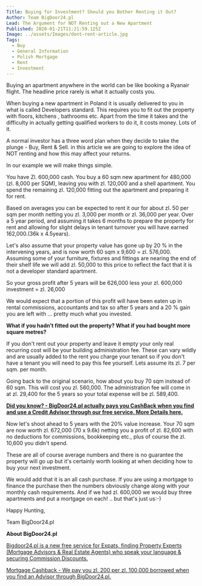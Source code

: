 ```yaml
---
Title: Buying for Investment? Should you Bother Renting it Out?
Author: Team BigDoor24.pl
Lead: The Argument for NOT Renting out a New Apartment
Published: 2020-01-21T11:21:59.125Z
Image: ../assets/Images/dont-rent-article.jpg
Tags:
  - Buy
  - General Information
  - Polish Mortgage
  - Rent
  - Investment
---
```

Buying an apartment anywhere in the world can be like booking a Ryanair flight. The headline price rarely is what it actually costs you. 

When buying a new apartment in Poland it is usually delivered to you in what is called Developers standard. This requires you to fit out the property with floors, kitchens , bathrooms etc. Apart from the time it takes and the difficulty in actually getting qualified workers to do it, it costs money. Lots of it.

A normal investor has a three word plan when they decide to take the plunge - Buy, Rent & Sell. in this article we are going to explore the idea of NOT renting and how this may affect your returns.

In our example we will make things simple.

You have Zl. 600,000 cash. You buy a 60 sqm new apartment for 480,000 (zl. 8,000 per SQM), leaving you with zl. 120,000 and a shell apartment. You spend the remaining zl. 120,000 fitting out the apartment and preparing it for rent.

Based on averages you can be expected to rent it our for about zl. 50 per sqm per month netting you zl. 3,000 per month or zl. 36,000 per year. Over a 5 year period, and assuming it takes 6 months to prepare the property for rent and allowing for slight delays in tenant turnover you will have earned 162,000.(36k x 4.5years).

Let's also assume that your property value has gone up by 20 % in the intervening years, and is now worth 60 sqm x 9,600 = zl. 576,000. Assuming some of your furniture, fixtures and fittings are nearing the end of their shelf life we will add zl. 50,000 to this price to reflect the fact that it is not a developer standard apartment.

So your gross profit after 5 years will be 626,000 less your zl. 600,000 investment = zl. 26,000

We would expect that a portion of this profit will have been eaten up in rental commissions, accountants and tax so after 5 years and a 20 % gain you are left with ... pretty much what you invested.

**What if you hadn't fitted out the property? What if you had bought more square metres?**

 If you don't rent out your property and leave it empty your only real recurring cost will be your building administration fee. These can vary wildly and are usually added to the rent you charge your tenant so if you don't have a tenant you will need to pay this fee yourself. Lets assume its zl. 7 per sqm. per month. 

Going back to the original scenario, how about you buy 70 sqm instead of 60 sqm. This will cost you zl. 560,000. The administration fee will come in at zl. 29,400 for the 5 years so your total expense will be zl. 589,400. 

**[Did you know? - BigDoor24.pl actually pays you CashBack when you find and use a Credit Advisor through our free service.  More Details here.](https://bigdoor24.pl/)**

Now let's shoot ahead to 5 years with the 20% value increase. Your 70 sqm are now worth zl. 672,000 (70 x 9.6k) netting you a profit of zl. 82,600 with no deductions for commissions, bookkeeping etc., plus of course the zl. 10,600 you didn't spend.

These are all of course average numbers and there is no guarantee the property will go up but it's certainly worth looking at when deciding how to buy your next investment.

We would add that it is an all cash purchase. If you are using a mortgage to finance the purchase then the numbers obviously change along with your monthly cash requirements. And if we had zl. 600,000 we would buy three apartments and put a mortgage on each! .. but that's just us:-)

Happy Hunting,

Team BigDoor24.pl

**About BigDoor24.pl**

[Bigdoor24.pl is a new free service for Expats, finding Property Experts (Mortgage Advisors & Real Estate Agents) who speak your language & securing Commission Discounts.](https://bigdoor24.pl/)

[Mortgage Cashback - We pay you zl. 200 per zl. 100,000 borrowed when you find an Advisor through BigDoor24.pl.](https://bigdoor24.pl/)
